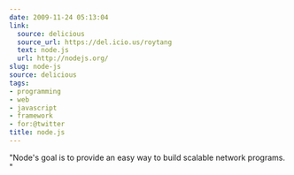 ```yaml
---
date: 2009-11-24 05:13:04
link:
  source: delicious
  source_url: https://del.icio.us/roytang
  text: node.js
  url: http://nodejs.org/
slug: node-js
source: delicious
tags:
- programming
- web
- javascript
- framework
- for:@twitter
title: node.js
---
```


"Node's goal is to provide an easy way to build scalable network programs. "